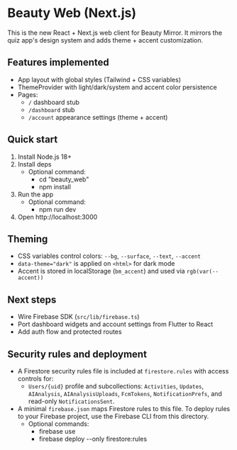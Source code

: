 # Beauty Web (Next.js)

This is the new React + Next.js web client for Beauty Mirror. It mirrors the quiz app's design system and adds theme + accent customization.

## Features implemented
- App layout with global styles (Tailwind + CSS variables)
- ThemeProvider with light/dark/system and accent color persistence
- Pages:
  - `/` dashboard stub
  - `/dashboard` stub
  - `/account` appearance settings (theme + accent)

## Quick start
1. Install Node.js 18+
2. Install deps
   - Optional command:
     - cd "beauty_web"
     - npm install
3. Run the app
   - Optional command:
     - npm run dev
4. Open http://localhost:3000

## Theming
- CSS variables control colors: `--bg`, `--surface`, `--text`, `--accent`
- `data-theme="dark"` is applied on `<html>` for dark mode
- Accent is stored in localStorage (`bm_accent`) and used via `rgb(var(--accent))`

## Next steps
- Wire Firebase SDK (`src/lib/firebase.ts`)
- Port dashboard widgets and account settings from Flutter to React
- Add auth flow and protected routes

## Security rules and deployment
- A Firestore security rules file is included at `firestore.rules` with access controls for:
  - `Users/{uid}` profile and subcollections: `Activities`, `Updates`, `AIAnalysis`, `AIAnalysisUploads`, `FcmTokens`, `NotificationPrefs`, and read-only `NotificationsSent`.
- A minimal `firebase.json` maps Firestore rules to this file. To deploy rules to your Firebase project, use the Firebase CLI from this directory.
  - Optional commands:
    - firebase use <your-project-id>
    - firebase deploy --only firestore:rules
